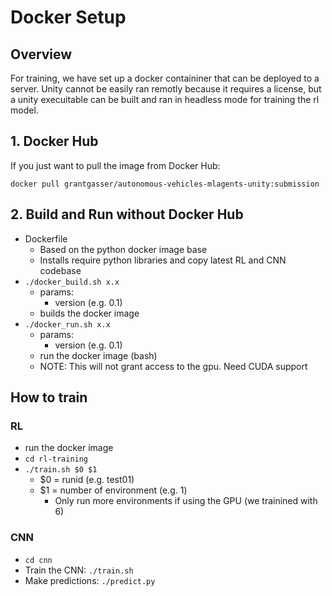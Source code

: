# Docker Setup

## Overview
For training, we have set up a docker containiner that can be deployed to a server. Unity cannot be easily ran remotly because it requires a license, but a unity execuitable can be built and ran in headless mode for training the rl model.

## 1. Docker Hub
If you just want to pull the image from Docker Hub:

`docker pull grantgasser/autonomous-vehicles-mlagents-unity:submission`

## 2. Build and Run without Docker Hub
* Dockerfile
	- Based on the python docker image base
	- Installs require python libraries and copy latest RL and CNN codebase
* `./docker_build.sh x.x`
	* params:
		- version (e.g. 0.1)
	* builds the docker image
* `./docker_run.sh x.x`
	* params:
		- version (e.g. 0.1)
	* run the docker image (bash)
	* NOTE: This will not grant access to the gpu. Need CUDA support

## How to train
### RL
* run the docker image
* `cd rl-training`
* `./train.sh $0 $1`
	- $0 = runid (e.g. test01)
	- $1 = number of environment (e.g. 1)
		- Only run more environments if using the GPU (we trainined with 6)

### CNN
* `cd cnn`
* Train the CNN: `./train.sh`
* Make predictions: `./predict.py`
